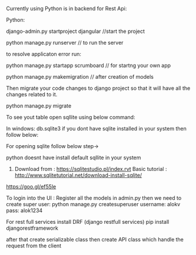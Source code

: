 Currently using Python is in backend  for Rest Api:

Python:

django-admin.py startproject djangular //start the project

python manage.py runserver // to run the server

to resolve applicaton error run:

python manage.py startapp scrumboard // for startng your own app

python manage.py makemigration // after creation of models

Then migrate your code changes to django project so that it will have all the changes related to it.

python manage.py migrate

To see yout table open sqllite using below command:

In windows: db.sqlite3 if you dont have sqlite installed in your system then follow below: 

For opening sqlite follow below step->

python doesnt have install default sqllite in your system
1. Download from : https://sqlitestudio.pl/index.rvt
   Basic tutorial : http://www.sqlitetutorial.net/download-install-sqlite/
 
https://goo.gl/ef55le

To login into the UI :
Register all the models in admin.py then
we need to create super user:
python manage.py createsuperuser
username: alokv
pass: alok1234

For rest full services install DRF (django restfull services)
pip install djangorestframework

after that create serializable class
then create API class which handle the request from the client

